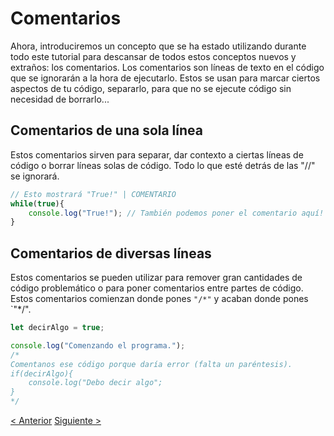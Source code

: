 # Comentarios
Ahora, introduciremos un concepto que se ha estado utilizando durante todo este tutorial para descansar de todos estos conceptos nuevos y extraños: los comentarios. Los comentarios son líneas de texto en el código que se ignorarán a la hora de ejecutarlo. Estos se usan para marcar ciertos aspectos de tu código, separarlo, para que no se ejecute código sin necesidad de borrarlo...

## Comentarios de una sola línea
Estos comentarios sirven para separar, dar contexto a ciertas líneas de código o borrar líneas solas de código. Todo lo que esté detrás de las "//" se ignorará.

```js
// Esto mostrará "True!" | COMENTARIO
while(true){
    console.log("True!"); // También podemos poner el comentario aquí!
}
```

## Comentarios de diversas líneas
Estos comentarios se pueden utilizar para remover gran cantidades de código problemático o para poner comentarios entre partes de código. Estos comentarios comienzan donde pones `"/*"` y acaban donde pones `"*/". 

```js
let decirAlgo = true;

console.log("Comenzando el programa.");
/*
Comentanos ese código porque daría error (falta un paréntesis).
if(decirAlgo){
    console.log("Debo decir algo";
}
*/

```
[< Anterior](./9-Loops.md) [Siguiente >](./11-Funciones.md)